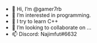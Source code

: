 - 👋 Hi, I’m @gamer7rb
- 👀 I’m interested in programming.
- 🌱 I try to learn C++
- 💞️ I’m looking to collaborate on ...
- 📫 Discord: Najimfut#6632

<!---
gamer7rb/gamer7rb is a ✨ special ✨ repository because its `README.md` (this file) appears on your GitHub profile.
You can click the Preview link to take a look at your changes.
--->
